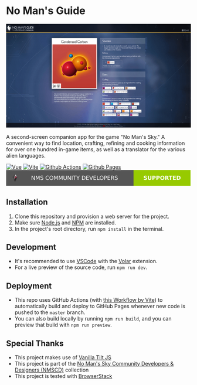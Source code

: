 # No Man's Guide

![Screenshot - March 4, 2023](./.github/images/screenshot_2023-03-04_720_min.png)

A second-screen companion app for the game "No Man's Sky." A convenient way to find location, crafting, refining and cooking information for over one hundred in-game items, as well as a translator for the various alien languages.

[![Vue](https://img.shields.io/badge/Vue%203-green?style=for-the-badge&logo=vuedotjs&logoColor=white)](https://vuejs.org/)
[![Vite](https://img.shields.io/badge/Vite-B73BFE?style=for-the-badge&logo=vite&logoColor=FFD62E)](https://vitejs.dev/)
[![Github Actions](https://img.shields.io/badge/Github%20Actions-2088FF?style=for-the-badge&logo=githubactions&logoColor=white)](https://github.com/features/actions)
[![Github Pages](https://img.shields.io/badge/Github%20Pages-2088FF?style=for-the-badge&logo=githubpages&logoColor=white)](https://pages.github.com/)
[![Supported by the No Man's Sky Community Developers & Designers](https://raw.githubusercontent.com/NMSCD/About/master/badge/green-ftb.svg)](https://nmscd.com/)

## Installation

1. Clone this repository and provision a web server for the project.
2. Make sure [Node.js](https://nodejs.org) and [NPM](https://www.npmjs.com) are installed.
3. In the project's root directory, run `npm install` in the terminal.

## Development

- It's recommended to use [VSCode](https://code.visualstudio.com/) with the [Volar](https://marketplace.visualstudio.com/items?itemName=Vue.volar) extension.
- For a live preview of the source code, run `npm run dev`.

## Deployment

- This repo uses GitHub Actions (with [this Workflow by Vite](https://vitejs.dev/guide/static-deploy.html#github-pages)) to automatically build and deploy to GitHub Pages whenever new code is pushed to the `master` branch. 
- You can also build locally by running `npm run build`, and you can preview that build with `npm run preview`.

## Special Thanks

- This project makes use of [Vanilla Tilt JS](https://micku7zu.github.io/vanilla-tilt.js/)
- This project is part of the [No Man's Sky Community Developers & Designers (NMSCD)](https://nmscd.com/) collection
- This project is tested with [BrowserStack](https://www.browserstack.com/)
